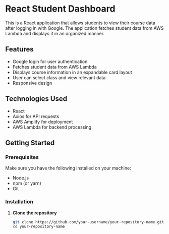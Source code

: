 # React Student Dashboard

This is a React application that allows students to view their course data after logging in with Google. The application fetches student data from AWS Lambda and displays it in an organized manner.

## Features

- Google login for user authentication
- Fetches student data from AWS Lambda
- Displays course information in an expandable card layout
- User can select class and view relevant data
- Responsive design

## Technologies Used

- React
- Axios for API requests
- AWS Amplify for deployment
- AWS Lambda for backend processing

## Getting Started

### Prerequisites

Make sure you have the following installed on your machine:

- Node.js
- npm (or yarn)
- Git

### Installation

1. **Clone the repository**

   ```bash
   git clone https://github.com/your-username/your-repository-name.git
   cd your-repository-name





